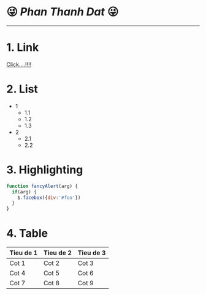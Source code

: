 # :stuck_out_tongue_winking_eye: _Phan Thanh Dat_ :stuck_out_tongue_winking_eye:


----------------------------------


# 1. Link
[Click....!!!!](http://google.com)
# 2. List
  * 1
    * 1.1
    * 1.2
    * 1.3
  * 2
    * 2.1
    * 2.2
#  3. Highlighting
```javascript
function fancyAlert(arg) {
  if(arg) {
    $.facebox({div:'#foo'})
  }
}
```
 # 4. Table
 Tieu de 1|Tieu de 2| Tieu de 3
 ---------|---------|----------
 Cot 1|Cot 2|Cot 3
  Cot 4|Cot 5|Cot 6
   Cot 7|Cot 8|Cot 9

   

